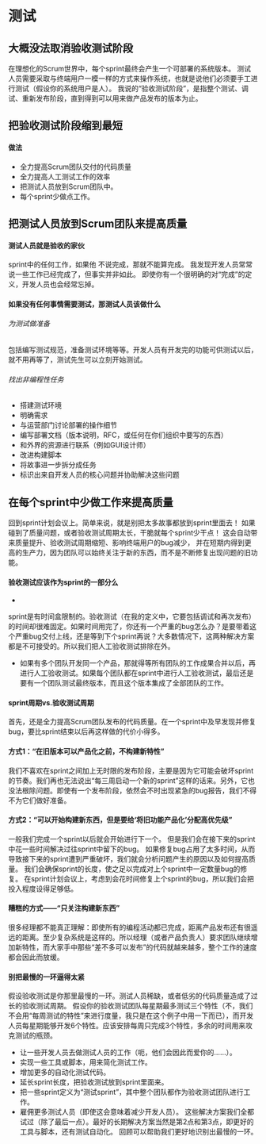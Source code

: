 # 测试

## 大概没法取消验收测试阶段

在理想化的Scrum世界中，每个sprint最终会产生一个可部署的系统版本。
测试人员需要采取与终端用户一模一样的方式来操作系统，也就是说他们必须要手工进行测试（假设你的系统用户是人）。
我说的“验收测试阶段”，是指整个测试、调试、重新发布阶段，直到得到可以用来做产品发布的版本为止。

## 把验收测试阶段缩到最短

#### 做法

- 全力提高Scrum团队交付的代码质量
- 全力提高人工测试工作的效率
- 把测试人员放到Scrum团队中。
- 每个sprint少做点工作。

## 把测试人员放到Scrum团队来提高质量

#### 测试人员就是验收的家伙

sprint中的任何工作，如果他 不说完成，那就不能算完成。
我发现开发人员常常说一些工作已经完成了，但事实并非如此。
即使你有一个很明确的对“完成”的定义，开发人员也会经常忘掉。

#### 如果没有任何事情需要测试，那测试人员该做什么

###### 为测试做准备

包括编写测试规范，准备测试环境等等。开发人员有开发完的功能可供测试以后，就不用再等了，测试先生可以立刻开始测试。

###### 找出非编程性任务

- 搭建测试环境
- 明确需求
- 与运营部门讨论部署的操作细节
- 编写部署文档（版本说明，RFC，或任何在你们组织中要写的东西）
- 和外界的资源进行联系（例如GUI设计师）
- 改进构建脚本
- 将故事进一步拆分成任务
- 标识出来自开发人员的核心问题并协助解决这些问题

## 在每个sprint中少做工作来提高质量

回到sprint计划会议上。简单来说，就是别把太多故事都放到sprint里面去！
如果碰到了质量问题，或者验收测试周期太长，干脆就每个sprint少干点！
这会自动带来质量提升、验收测试周期缩短、影响终端用户的bug减少，
并在短期内得到更高的生产力，因为团队可以始终关注于新的东西，而不是不断修复出现问题的旧功能。

#### 验收测试应该作为sprint的一部分么

-
sprint是有时间盒限制的。验收测试（在我的定义中，它要包括调试和再次发布）的时间却很难固定。如果时间用完了，你还有一个严重的bug怎么办？是要带着这个严重bug交付上线，还是等到下个sprint再说？大多数情况下，这两种解决方案都是不可接受的。所以我们把人工验收测试排除在外。
- 如果有多个团队开发同一个产品，那就得等所有团队的工作成果合并以后，再进行人工验收测试。如果每个团队都在sprint中进行人工验收测试，最后还是要有一个团队测试最终版本，而且这个版本集成了全部团队的工作。

#### sprint周期vs.验收测试周期

首先，还是全力提高Scrum团队发布的代码质量。在一个sprint中及早发现并修复bug，要比sprint结束以后再这样做的代价小得多。

#### 方式1：“在旧版本可以产品化之前，不构建新特性”

我们不喜欢在sprint之间加上无时限的发布阶段，主要是因为它可能会破坏sprint的节奏。我们再也无法说出“每三周启动一个新的sprint”这样的话来。另外，它也没法根除问题。即使有一个发布阶段，依然会不时出现紧急的bug报告，我们不得不为它们做好准备。

#### 方式2：“可以开始构建新东西，但是要给‘将旧功能产品化’分配高优先级”

一般我们完成一个sprint以后就会开始进行下一个。
但是我们会在接下来的sprint中花一些时间解决过往sprint中留下的bug。
如果修复bug占用了太多时间，从而导致接下来的sprint遭到严重破坏，我们就会分析问题产生的原因以及如何提高质量。
我们会确保sprint的长度，使之足以完成对上个sprint中一定数量bug的修复。
在sprint计划会议上，考虑到会花时间修复上个sprint的bug，所以我们会把投入程度设得足够低。

#### 糟糕的方式——“只关注构建新东西”

很多经理都不能真正理解：即使所有的编程活动都已完成，距离产品发布还有很遥远的距离。至少复杂系统是这样的。所以经理（或者产品负责人）要求团队继续增加新特性，而大家手中那些“差不多可以发布”的代码就越来越多，整个工作的速度都会因此而放缓。

#### 别把最慢的一环逼得太紧

假设验收测试是你那里最慢的一环。测试人员稀缺，或者低劣的代码质量造成了过长的验收测试周期。
假设你的验收测试团队每星期最多测试三个特性（不，我们不会用“每周测试的特性”来进行度量，我只是在这个例子中用一下而已），而开发人员每星期能够开发6个特性。应该安排每周只完成3个特性，多余的时间用来攻克测试的瓶颈。

- 让一些开发人员去做测试人员的工作（呃，他们会因此而爱你的……）。
- 实现一些工具或脚本，用来简化测试工作。
- 增加更多的自动化测试代码。
- 延长sprint长度，把验收测试放到sprint里面来。
- 把一些sprint定义为“测试sprint”，其中整个团队都作为验收测试团队进行工作。
- 雇佣更多测试人员（即使这会意味着减少开发人员）。
  这些解决方案我们全都试过（除了最后一点）。最好的长期解决方案当然是第2点和第3点，即更好的工具与脚本，还有测试自动化。
  回顾可以帮助我们更好地识别出最慢的一环。